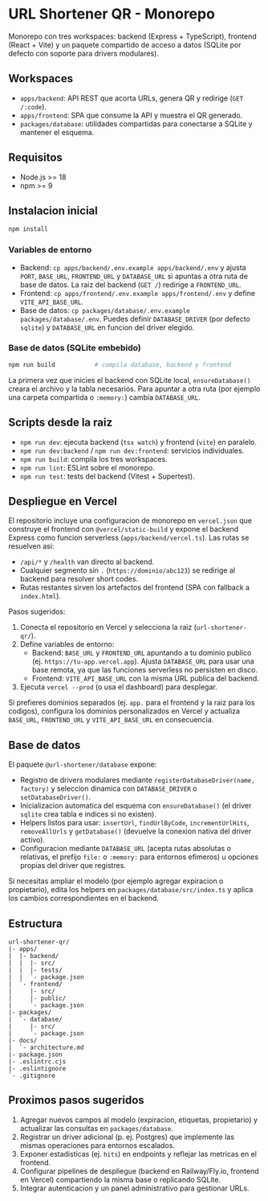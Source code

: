 # URL Shortener QR - Monorepo

Monorepo con tres workspaces: backend (Express + TypeScript), frontend (React + Vite) y un paquete compartido de acceso a datos (SQLite por defecto con soporte para drivers modulares).

## Workspaces

- `apps/backend`: API REST que acorta URLs, genera QR y redirige (`GET /:code`).
- `apps/frontend`: SPA que consume la API y muestra el QR generado.
- `packages/database`: utilidades compartidas para conectarse a SQLite y mantener el esquema.

## Requisitos

- Node.js >= 18
- npm >= 9

## Instalacion inicial

```bash
npm install
```

### Variables de entorno

- Backend: `cp apps/backend/.env.example apps/backend/.env` y ajusta `PORT`, `BASE_URL`, `FRONTEND_URL` y `DATABASE_URL` si apuntas a otra ruta de base de datos. La raiz del backend (`GET /`) redirige a `FRONTEND_URL`.
- Frontend: `cp apps/frontend/.env.example apps/frontend/.env` y define `VITE_API_BASE_URL`.
- Base de datos: `cp packages/database/.env.example packages/database/.env`. Puedes definir `DATABASE_DRIVER` (por defecto `sqlite`) y `DATABASE_URL` en funcion del driver elegido.

### Base de datos (SQLite embebido)

```bash
npm run build           # compila database, backend y frontend
```

La primera vez que inicies el backend con SQLite local, `ensureDatabase()` creara el archivo y la tabla necesarios. Para apuntar a otra ruta (por ejemplo una carpeta compartida o `:memory:`) cambia `DATABASE_URL`.

## Scripts desde la raiz

- `npm run dev`: ejecuta backend (`tsx watch`) y frontend (`vite`) en paralelo.
- `npm run dev:backend` / `npm run dev:frontend`: servicios individuales.
- `npm run build`: compila los tres workspaces.
- `npm run lint`: ESLint sobre el monorepo.
- `npm run test`: tests del backend (Vitest + Supertest).

## Despliegue en Vercel

El repositorio incluye una configuracion de monorepo en `vercel.json` que construye el frontend con `@vercel/static-build` y expone el backend Express como funcion serverless (`apps/backend/vercel.ts`). Las rutas se resuelven asi:

- `/api/*` y `/health` van directo al backend.
- Cualquier segmento sin `.` (`https://dominio/abc123`) se redirige al backend para resolver short codes.
- Rutas restantes sirven los artefactos del frontend (SPA con fallback a `index.html`).

Pasos sugeridos:

1. Conecta el repositorio en Vercel y selecciona la raiz (`url-shortener-qr/`).
2. Define variables de entorno:
   - Backend: `BASE_URL` y `FRONTEND_URL` apuntando a tu dominio publico (ej. `https://tu-app.vercel.app`). Ajusta `DATABASE_URL` para usar una base remota, ya que las funciones serverless no persisten en disco.
   - Frontend: `VITE_API_BASE_URL` con la misma URL publica del backend.
3. Ejecuta `vercel --prod` (o usa el dashboard) para desplegar.

Si prefieres dominios separados (ej. `app.` para el frontend y la raiz para los codigos), configura los dominios personalizados en Vercel y actualiza `BASE_URL`, `FRONTEND_URL` y `VITE_API_BASE_URL` en consecuencia.

## Base de datos

El paquete `@url-shortener/database` expone:

- Registro de drivers modulares mediante `registerDatabaseDriver(name, factory)` y seleccion dinamica con `DATABASE_DRIVER` o `setDatabaseDriver()`.
- Inicializacion automatica del esquema con `ensureDatabase()` (el driver `sqlite` crea tabla e indices si no existen).
- Helpers listos para usar: `insertUrl`, `findUrlByCode`, `incrementUrlHits`, `removeAllUrls` y `getDatabase()` (devuelve la conexion nativa del driver activo).
- Configuracion mediante `DATABASE_URL` (acepta rutas absolutas o relativas, el prefijo `file:` o `:memory:` para entornos efimeros) u opciones propias del driver que registres.

Si necesitas ampliar el modelo (por ejemplo agregar expiracion o propietario), edita los helpers en `packages/database/src/index.ts` y aplica los cambios correspondientes en el backend.

## Estructura

```
url-shortener-qr/
|- apps/
|  |- backend/
|  |  |- src/
|  |  |- tests/
|  |  `- package.json
|  `- frontend/
|     |- src/
|     |- public/
|     `- package.json
|- packages/
|  `- database/
|     |- src/
|     `- package.json
|- docs/
|  `- architecture.md
|- package.json
|- .eslintrc.cjs
|- .eslintignore
`- .gitignore
```

## Proximos pasos sugeridos

1. Agregar nuevos campos al modelo (expiracion, etiquetas, propietario) y actualizar las consultas en `packages/database`.
2. Registrar un driver adicional (p. ej. Postgres) que implemente las mismas operaciones para entornos escalados.
3. Exponer estadisticas (ej. `hits`) en endpoints y reflejar las metricas en el frontend.
4. Configurar pipelines de despliegue (backend en Railway/Fly.io, frontend en Vercel) compartiendo la misma base o replicando SQLite.
5. Integrar autenticacion y un panel administrativo para gestionar URLs.
